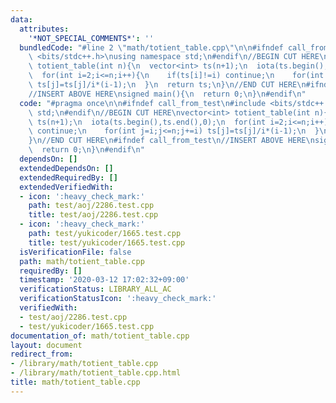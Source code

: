 ```yaml
---
data:
  attributes:
    '*NOT_SPECIAL_COMMENTS*': ''
  bundledCode: "#line 2 \"math/totient_table.cpp\"\n\n#ifndef call_from_test\n#include\
    \ <bits/stdc++.h>\nusing namespace std;\n#endif\n//BEGIN CUT HERE\nvector<int>\
    \ totient_table(int n){\n  vector<int> ts(n+1);\n  iota(ts.begin(),ts.end(),0);\n\
    \  for(int i=2;i<=n;i++){\n    if(ts[i]!=i) continue;\n    for(int j=i;j<=n;j+=i)\
    \ ts[j]=ts[j]/i*(i-1);\n  }\n  return ts;\n}\n//END CUT HERE\n#ifndef call_from_test\n\
    //INSERT ABOVE HERE\nsigned main(){\n  return 0;\n}\n#endif\n"
  code: "#pragma once\n\n#ifndef call_from_test\n#include <bits/stdc++.h>\nusing namespace\
    \ std;\n#endif\n//BEGIN CUT HERE\nvector<int> totient_table(int n){\n  vector<int>\
    \ ts(n+1);\n  iota(ts.begin(),ts.end(),0);\n  for(int i=2;i<=n;i++){\n    if(ts[i]!=i)\
    \ continue;\n    for(int j=i;j<=n;j+=i) ts[j]=ts[j]/i*(i-1);\n  }\n  return ts;\n\
    }\n//END CUT HERE\n#ifndef call_from_test\n//INSERT ABOVE HERE\nsigned main(){\n\
    \  return 0;\n}\n#endif\n"
  dependsOn: []
  extendedDependsOn: []
  extendedRequiredBy: []
  extendedVerifiedWith:
  - icon: ':heavy_check_mark:'
    path: test/aoj/2286.test.cpp
    title: test/aoj/2286.test.cpp
  - icon: ':heavy_check_mark:'
    path: test/yukicoder/1665.test.cpp
    title: test/yukicoder/1665.test.cpp
  isVerificationFile: false
  path: math/totient_table.cpp
  requiredBy: []
  timestamp: '2020-03-12 17:02:32+09:00'
  verificationStatus: LIBRARY_ALL_AC
  verificationStatusIcon: ':heavy_check_mark:'
  verifiedWith:
  - test/aoj/2286.test.cpp
  - test/yukicoder/1665.test.cpp
documentation_of: math/totient_table.cpp
layout: document
redirect_from:
- /library/math/totient_table.cpp
- /library/math/totient_table.cpp.html
title: math/totient_table.cpp
---
```

